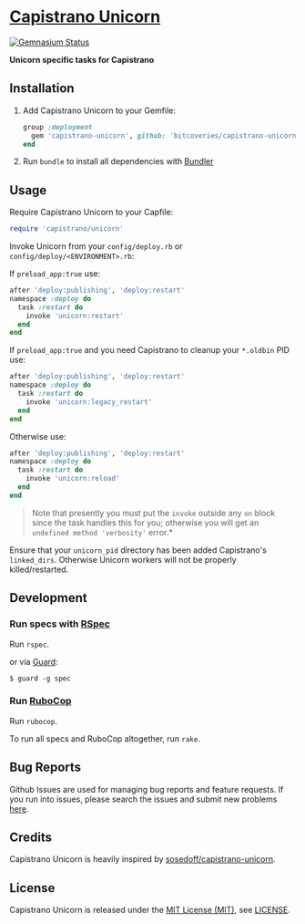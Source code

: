 [Capistrano Unicorn]
====================

[![Gemnasium Status][Gemnasium Status]][Gemnasium]

**Unicorn specific tasks for Capistrano**

Installation
------------

1. Add Capistrano Unicorn to your Gemfile:

    ```ruby
    group :deployment
      gem 'capistrano-unicorn', github: 'bitcoveries/capistrano-unicorn', require: false
    end
    ```

2. Run `bundle` to install all dependencies with [Bundler]

Usage
-----

Require Capistrano Unicorn to your Capfile:

```ruby
require 'capistrano/unicorn'
```

Invoke Unicorn from your `config/deploy.rb` or `config/deploy/<ENVIRONMENT>.rb`:

If `preload_app:true` use:

```ruby
after 'deploy:publishing', 'deploy:restart'
namespace :deploy do
  task :restart do
    invoke 'unicorn:restart'
  end
end
```

If `preload_app:true` and you need Capistrano to cleanup your `*.oldbin` PID use:

```ruby
after 'deploy:publishing', 'deploy:restart'
namespace :deploy do
  task :restart do
    invoke 'unicorn:legacy_restart'
  end
end
```

Otherwise use:

```ruby
after 'deploy:publishing', 'deploy:restart'
namespace :deploy do
  task :restart do
    invoke 'unicorn:reload'
  end
end
```

> Note that presently you must put the `invoke` outside any `on` block since the task handles this for you; otherwise
> you will get an `undefined method 'verbosity'` error.*

Ensure that your `unicorn_pid` directory has been added Capistrano's `linked_dirs`. Otherwise Unicorn workers will not
be properly killed/restarted.

Development
-----------

### Run specs with [RSpec]

Run `rspec`.

or via [Guard]:

```
$ guard -g spec
```

### Run [RuboCop]

Run `rubocop`.

To run all specs and RuboCop altogether, run `rake`.

Bug Reports
-----------

Github Issues are used for managing bug reports and feature requests. If you run into issues, please search the issues
and submit new problems [here].

Credits
-------

Capistrano Unicorn is heavily inspired by [sosedoff/capistrano-unicorn].

License
-------

Capistrano Unicorn is released under the [MIT License (MIT)], see [LICENSE].

[Bundler]: http://bundler.io "The best way to manage a Ruby application's gems"
[Capistrano Unicorn]: https://bitaculous.github.io/capistrano-unicorn/ "Unicorn specific tasks for Capistrano"
[Gemnasium]: https://gemnasium.com/bitaculous/capistrano-unicorn "Capistrano Unicorn at Gemnasium"
[Gemnasium Status]: https://img.shields.io/gemnasium/bitaculous/capistrano-unicorn.svg?style=flat "Gemnasium Status"
[Guard]: http://guardgem.org "A command line tool to easily handle events on file system modifications."
[here]: https://github.com/bitaculous/capistrano-unicorn/issues "Github Issues"
[LICENSE]: https://raw.githubusercontent.com/bitaculous/capistrano-unicorn/master/LICENSE "License"
[MIT License (MIT)]: http://opensource.org/licenses/MIT "The MIT License (MIT)"
[RSpec]: http://rspec.info "Behaviour Driven Development for Ruby"
[RuboCop]: https://github.com/bbatsov/rubocop "A Ruby static code analyzer, based on the community Ruby style guide."
[sosedoff/capistrano-unicorn]: https://github.com/tablexi/capistrano3-unicorn "Capistrano3 Unicorn"